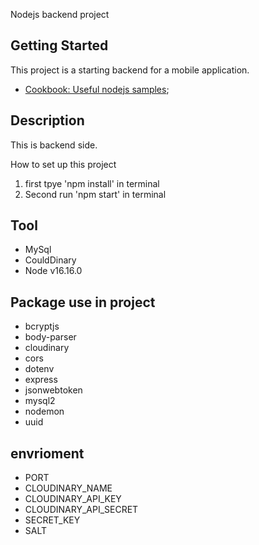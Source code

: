 Nodejs backend project 

## Getting Started

This project is a starting backend for a mobile application.




- [Cookbook: Useful nodejs samples](https://nodejs.org/en/docs/);

## Description
This is backend side. 


How to set up this project
 
1. first tpye 'npm install' in terminal
8. Second run 'npm start' in terminal

## Tool 
- MySql 
- CouldDinary 
- Node v16.16.0

## Package use in project

- bcryptjs
- body-parser
- cloudinary
- cors
- dotenv
- express
- jsonwebtoken
- mysql2
- nodemon
- uuid

## envrioment
- PORT
- CLOUDINARY_NAME
- CLOUDINARY_API_KEY
- CLOUDINARY_API_SECRET
- SECRET_KEY
- SALT




